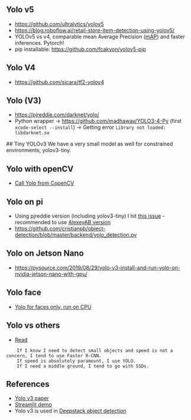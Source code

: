 ## Yolo v5
* https://github.com/ultralytics/yolov5
* https://blog.roboflow.ai/retail-store-item-detection-using-yolov5/
* YOLOv5 vs v4, comparable mean Average Precision ([mAP](https://forums.fast.ai/t/mean-average-precision-map/14345)) and faster inferences. Pytorch!
* pip installable: https://github.com/fcakyon/yolov5-pip

## Yolo V4
* https://github.com/sicara/tf2-yolov4

## Yolo (V3)
* https://pjreddie.com/darknet/yolo/
* Python wrapper -> https://github.com/madhawav/YOLO3-4-Py (first `xcode-select --install`) -> Getting error `Library not loaded: libdarknet.so`

## Tiny YOLOv3
We have a very small model as well for constrained environments, yolov3-tiny.

## Yolo with openCV
* [Call Yolo from CopenCV]()

## Yolo on pi
* Using pjreddie version (including yolov3-tiny) I hit [this issue](https://github.com/pjreddie/darknet/issues/823) - recommended to use [AlexeyAB version](https://github.com/AlexeyAB/darknet)
* https://github.com/cristianpb/object-detection/blob/master/backend/yolo_detection.py

## Yolo on Jetson Nano 
* https://pysource.com/2019/08/29/yolo-v3-install-and-run-yolo-on-nvidia-jetson-nano-with-gpu/

## Yolo face
* [Yolo for faces only, run on CPU](https://github.com/iitzco/faced)

## Yolo vs others
* [Read](https://pysource.com/2019/06/27/yolo-object-detection-using-opencv-with-python/)
```
    If I know I need to detect small objects and speed is not a concern, I tend to use Faster R-CNN.
    If speed is absolutely paramount, I use YOLO.
    If I need a middle ground, I tend to go with SSDs.
```

## References
* [Yolo v3 paper](https://arxiv.org/pdf/1804.02767.pdf)
* [Streamlit demo](https://github.com/streamlit/demo-self-driving)
* Yolo v3 is used in [Deepstack object detection](https://python.deepstack.cc/object-detection)
